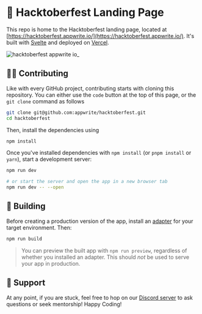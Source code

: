 # 🎃 Hacktoberfest Landing Page

This repo is home to the Hacktoberfest landing page, located at [https://hacktoberfest.appwrite.io/](https://hacktoberfest.appwrite.io/). It's built with [Svelte](https://svelte.dev/) and deployed on [Vercel](https://vercel.com/).

![hacktoberfest appwrite io_](https://user-images.githubusercontent.com/1297371/193393209-90ce77f9-bfb5-48f0-bee4-624182bb1e6d.png)

## 👩‍💻 Contributing

Like with every GitHub project, contributing starts with cloning this repository. You can either use the `code` button at the top of this page, or the `git clone` command as follows

```sh
git clone git@github.com:appwrite/hacktoberfest.git
cd hacktoberfest
```

Then, install the dependencies using

```sh
npm install
```

Once you've installed dependencies with `npm install` (or `pnpm install` or `yarn`), start a development server:

```bash
npm run dev

# or start the server and open the app in a new browser tab
npm run dev -- --open
```

## 🔨 Building

Before creating a production version of the app, install an [adapter](https://kit.svelte.dev/docs#adapters) for your target environment. Then:

```bash
npm run build
```

> You can preview the built app with `npm run preview`, regardless of whether you installed an adapter. This should _not_ be used to serve your app in production.

## 🤕 Support

At any point, if you are stuck, feel free to hop on our [Discord server](https://appwrite.io/discord) to ask questions or seek mentorship! Happy Coding!
